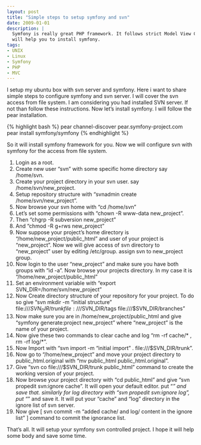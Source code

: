 ```yaml
---
layout: post
title: "Simple steps to setup symfony and svn"
date: 2009-01-01
description: |
  Symfony is really great PHP framework. It follows strict Model View Controller structure. Here are some installation steps which
  will help you to install symfony.
tags:
- UNIX
- Linux
- Symfony
- PHP
- MVC
---
```


I setup my ubuntu box with svn server and symfony. Here i want to share simple steps to configure symfony and svn server. 
I will cover the svn access from file system. I am considering you had installed SVN server. If not than follow these instructions. 
Now let’s install symfony. I will follow the pear installation.

<!--more-->

{% highlight bash %}
pear channel-discover pear.symfony-project.com
pear install symfony/symfony
{% endhighlight %}


So it will install symfony framework for you. Now we will configure svn with symfony for the access from file system. 

1. Login as a root.
2. Create new user “svn” with some specific home directory say /home/svn.
3. Create your project directory in your svn user. say /home/svn/new_project.
4. Setup repository structure with “svnadmin create /home/svn/new_project”.
5. Now browse your svn home with “cd /home/svn”
6. Let’s set some permissions with “chown -R www-data new_project”.
7. Then “chgrp -R subversion new_project”
8. And “chmod -R g+rws new_project”
9. Now suppose your project’s home directory is “/home/new_project/public_html” and user of your project is “new_project”. Now we will give access of svn directory to “new_project” user by editing /etc/group. assign svn to new_project group.
10. Now login to the user “new_project” and make sure you have both groups with “id -a”. Now browse your projects directory. In my case it is “/home/new_project/public_html”
11. Set an environment variable with “export SVN_DIR=/home/svn/new_project”
12. Now Create directory structure of your repository for your project. To do so give “svn mkdir -m “initial structure” file:///$SVN_DIR/trunk file:///$SVN_DIR/tags file:///$SVN_DIR/branches”
13. Now make sure you are in /home/new_project/public_html and give “symfony generate:project new_project” where “new_project” is the name of your project.
14. Now give these two commands to clear cache and log “rm -rf cache/* , rm -rf log/*”.
15. Now Import with “svn import -m “initial import” . file:///$SVN_DIR/trunk”.
16. Now go to “/home/new_project” and move your project directory to public_html.original with “mv public_html public_html.original”.
17. Give “svn co file:///$SVN_DIR/trunk public_html” command to create the working version of your project.
18. Now browse your project directory with “cd public_html” and give “svn propedit svn:ignore cache”. It will open your default editor. put “*” and save that. similarly for log directory with “svn propedit svn:ignore log”, put “*” and save it. It will put your “cache” and “log” directory in the ignore list of svn server.
19. Now give [ svn commit -m “added cache/ and log/ content in the ignore list” ] command to commit the ignorance list.

That’s all. It will setup your symfony svn controlled project. I hope it will help some body and save some time.